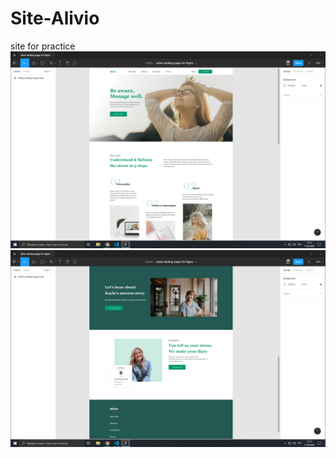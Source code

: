 # Site-Alivio
 site for practice
![alt text](img/Psd/alivio1.png "Alivio")
![alt text](img/Psd/alivio2.png "Alivio")